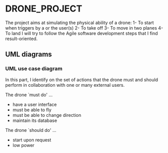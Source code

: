 # DRONE_PROJECT
 
 The project aims at simulating the physical ability of a drone:
 1- To start when triggers by a or the user(s)
 2- To take off
 3- To move in two planes
 4- To land
 I will try to follow the Agile software development steps that I find result-oriented.
 
 ## UML diagrams
 ### UML use case diagram
 In this part, I identify on the set of actions that the drone must and should perform in collaboration with one or many external users.
 
 The drone `must do' ...
 - have a user interface
 - must be able to fly
 - must be able to change direction
 - maintain its database
 
 The drone `should do' ...
 - start upon request
 - low power
 
